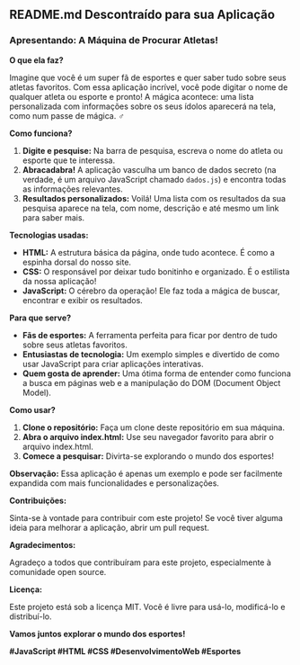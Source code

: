 ## **README.md Descontraído para sua Aplicação**

### **Apresentando: A Máquina de Procurar Atletas!** 

**O que ela faz?**

Imagine que você é um super fã de esportes e quer saber tudo sobre seus atletas favoritos. Com essa aplicação incrível, você pode digitar o nome de qualquer atleta ou esporte e pronto! A mágica acontece: uma lista personalizada com informações sobre os seus ídolos aparecerá na tela, como num passe de mágica. ‍♂️

**Como funciona?**

1. **Digite e pesquise:** Na barra de pesquisa, escreva o nome do atleta ou esporte que te interessa.
2. **Abracadabra!** A aplicação vasculha um banco de dados secreto (na verdade, é um arquivo JavaScript chamado `dados.js`) e encontra todas as informações relevantes.
3. **Resultados personalizados:** Voilá! Uma lista com os resultados da sua pesquisa aparece na tela, com nome, descrição e até mesmo um link para saber mais.

**Tecnologias usadas:**

* **HTML:** A estrutura básica da página, onde tudo acontece. É como a espinha dorsal do nosso site.
* **CSS:** O responsável por deixar tudo bonitinho e organizado. É o estilista da nossa aplicação!
* **JavaScript:** O cérebro da operação! Ele faz toda a mágica de buscar, encontrar e exibir os resultados.

**Para que serve?**

* **Fãs de esportes:** A ferramenta perfeita para ficar por dentro de tudo sobre seus atletas favoritos.
* **Entusiastas de tecnologia:** Um exemplo simples e divertido de como usar JavaScript para criar aplicações interativas.
* **Quem gosta de aprender:** Uma ótima forma de entender como funciona a busca em páginas web e a manipulação do DOM (Document Object Model).

**Como usar?**

1. **Clone o repositório:** Faça um clone deste repositório em sua máquina.
2. **Abra o arquivo index.html:** Use seu navegador favorito para abrir o arquivo index.html.
3. **Comece a pesquisar:** Divirta-se explorando o mundo dos esportes!

**Observação:** Essa aplicação é apenas um exemplo e pode ser facilmente expandida com mais funcionalidades e personalizações.

**Contribuições:**

Sinta-se à vontade para contribuir com este projeto! Se você tiver alguma ideia para melhorar a aplicação, abrir um pull request. 

**Agradecimentos:**

Agradeço a todos que contribuíram para este projeto, especialmente à comunidade open source.

**Licença:**

Este projeto está sob a licença MIT. Você é livre para usá-lo, modificá-lo e distribuí-lo.

**Vamos juntos explorar o mundo dos esportes!** 

**#JavaScript #HTML #CSS #DesenvolvimentoWeb #Esportes**

